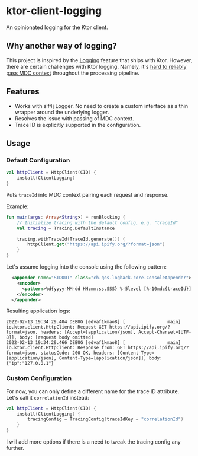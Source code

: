 # ktor-client-logging
An opinionated logging for the Ktor client.

## Why another way of logging?
This project is inspired by the [Logging](https://ktor.io/docs/client-logging.html) feature that ships with Ktor.
However, there are certain challenges with Ktor logging. Namely, it's [hard to reliably pass MDC context](https://youtrack.jetbrains.com/issue/KTOR-2435) throughout
the processing pipeline.

## Features
* Works with slf4j Logger. No need to create a custom interface as a thin wrapper around the underlying logger.
* Resolves the issue with passing of MDC context.
* Trace ID is explicitly supported in the configuration.

## Usage

### Default Configuration

```kotlin
val httpClient = HttpClient(CIO) {
    install(ClientLogging)
}
```
 Puts `traceId` into MDC context pairing each request and response.

Example:

```kotlin
fun main(args: Array<String>) = runBlocking {
    // Initialize tracing with the default config, e.g. "traceId"
    val tracing = Tracing.DefaultInstance

    tracing.withTraceId(TraceId.generate()) {
        httpClient.get("https://api.ipify.org/?format=json")
    }   
}
```

Let's assume logging into the console using the following pattern:
```xml
  <appender name="STDOUT" class="ch.qos.logback.core.ConsoleAppender">
    <encoder>
      <pattern>%d{yyyy-MM-dd HH:mm:ss.SSS} %-5level [%-10mdc{traceId}] [%20.20thread] %50.50logger{50}: %message%n%ex{full}</pattern>
    </encoder>
  </appender>
```

Resulting application logs:
```
2022-02-13 19:34:29.404 DEBUG [edvaf1kmao8] [                main]                          io.ktor.client.HttpClient: Request GET https://api.ipify.org/?format=json, headers: [Accept=[application/json], Accept-Charset=[UTF-8]], body: [request body omitted]
2022-02-13 19:34:29.466 DEBUG [edvaf1kmao8] [                main]                          io.ktor.client.HttpClient: Response from: GET https://api.ipify.org/?format=json, statusCode: 200 OK, headers: [Content-Type=[application/json], Content-Type=[application/json]], body: {"ip":"127.0.0.1"}
```

### Custom Configuration

For now, you can only define a different name for the trace ID attribute. Let's call it `correlationId` instead:

```kotlin
val httpClient = HttpClient(CIO) {
    install(ClientLogging) {
        tracingConfig = TracingConfig(traceIdKey = "correlationId")
    }
}
```

I will add more options if there is a need to tweak the tracing config any further.

